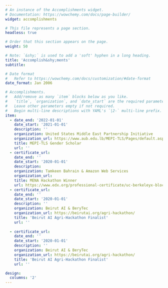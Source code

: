 ```yaml
---
# An instance of the Accomplishments widget.
# Documentation: https://wowchemy.com/docs/page-builder/
widget: accomplishments

# This file represents a page section.
headless: true

# Order that this section appears on the page.
weight: 50

# Note: `&shy;` is used to add a 'soft' hyphen in a long heading.
title: 'Accomplish&shy;ments'
subtitle:

# Date format
#   Refer to https://wowchemy.com/docs/customization/#date-format
date_format: Jan 2006

# Accomplishments.
#   Add/remove as many `item` blocks below as you like.
#   `title`, `organization`, and `date_start` are the required parameters.
#   Leave other parameters empty if not required.
#   Begin multi-line descriptions with YAML's `|2-` multi-line prefix.
item:
  - date_end: '2022-01-01'
    date_start: '2021-01-01'
    description: ''
    organization: United States Middle East Partnership Initiative
    organization_url: https://www.aub.edu.lb/MEPI-TLS/Pages/default.aspx
    title: MEPI-TLS Gender Scholar
    url: ''
  - certificate_url:  
    date_end: ''
    date_start: '2020-01-01'
    description: 
    organization: Tamkeen Bahrain & Amazon Web Services
    organization_url: 
    title: MENA Hackathon Winner
    url: https://www.edx.org/professional-certificate/uc-berkeleyx-blockchain-fundamentals
  - certificate_url:  
    date_end: ''
    date_start: '2020-01-01'
    description: ''
    organization: Beirut AI & BeryTec
    organization_url: https://beirutai.org/agri-hackathon/
    title: 'Beirut AI Agri-Hackathon Finalist'
    url: ''
    
  - certificate_url:  
    date_end: ''
    date_start: '2020-01-01'
    description: ''
    organization: Beirut AI & BeryTec
    organization_url: https://beirutai.org/agri-hackathon/
    title: 'Beirut AI Agri-Hackathon Finalist'
    url: ''

design:
  columns: '2'
---
```

